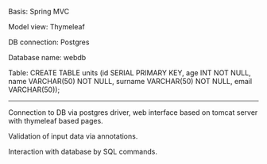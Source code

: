 Basis: Spring MVC

Model view: Thymeleaf

DB connection: Postgres

Database name: webdb


Table: CREATE TABLE units (id SERIAL PRIMARY KEY, age INT NOT NULL, 
	name VARCHAR(50) NOT NULL, surname VARCHAR(50) NOT NULL, email VARCHAR(50));
****
Connection to DB via postgres driver, web interface based on tomcat server with thymeleaf based pages. 

Validation of input data via annotations.

Interaction with database by SQL commands.

